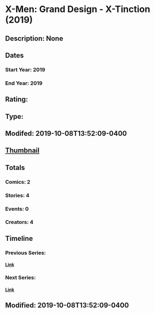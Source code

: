 # X-Men: Grand Design - X-Tinction (2019)
## Description: None
## Dates
### Start Year: 2019
### End Year: 2019
## Rating: 
## Type: 
## Modifed: 2019-10-08T13:52:09-0400
## [Thumbnail](http://i.annihil.us/u/prod/marvel/i/mg/a/00/5d9365cf7eb44.jpg)
## Totals
### Comics: 2
### Stories: 4
### Events: 0
### Creators: 4
## Timeline
### Previous Series: 
#### [Link]()
### Next Series: 
#### [Link]()
## Modified: 2019-10-08T13:52:09-0400